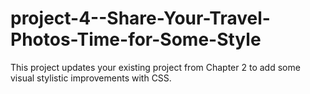 # project-4--Share-Your-Travel-Photos-Time-for-Some-Style
This project updates your existing project from Chapter 2 to add some visual stylistic improvements with CSS.
